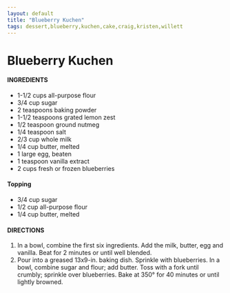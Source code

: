 ```yaml
---
layout: default
title: "Blueberry Kuchen"
tags: dessert,blueberry,kuchen,cake,craig,kristen,willett
---
```

# Blueberry Kuchen

#### INGREDIENTS
- 1-1/2 cups all-purpose flour
- 3/4 cup sugar
- 2 teaspoons baking powder
- 1-1/2 teaspoons grated lemon zest
- 1/2 teaspoon ground nutmeg
- 1/4 teaspoon salt
- 2/3 cup whole milk
- 1/4 cup butter, melted
- 1 large egg, beaten
- 1 teaspoon vanilla extract
- 2 cups fresh or frozen blueberries

#### Topping
- 3/4 cup sugar
- 1/2 cup all-purpose flour
- 1/4 cup butter, melted

#### DIRECTIONS
1. In a bowl, combine the first six ingredients. Add the milk, butter, egg and vanilla. Beat for 2 minutes or until well blended.
2. Pour into a greased 13x9-in. baking dish. Sprinkle with blueberries. In a bowl, combine sugar and flour; add butter. Toss with a fork until crumbly; sprinkle over blueberries. Bake at 350° for 40 minutes or until lightly browned.
